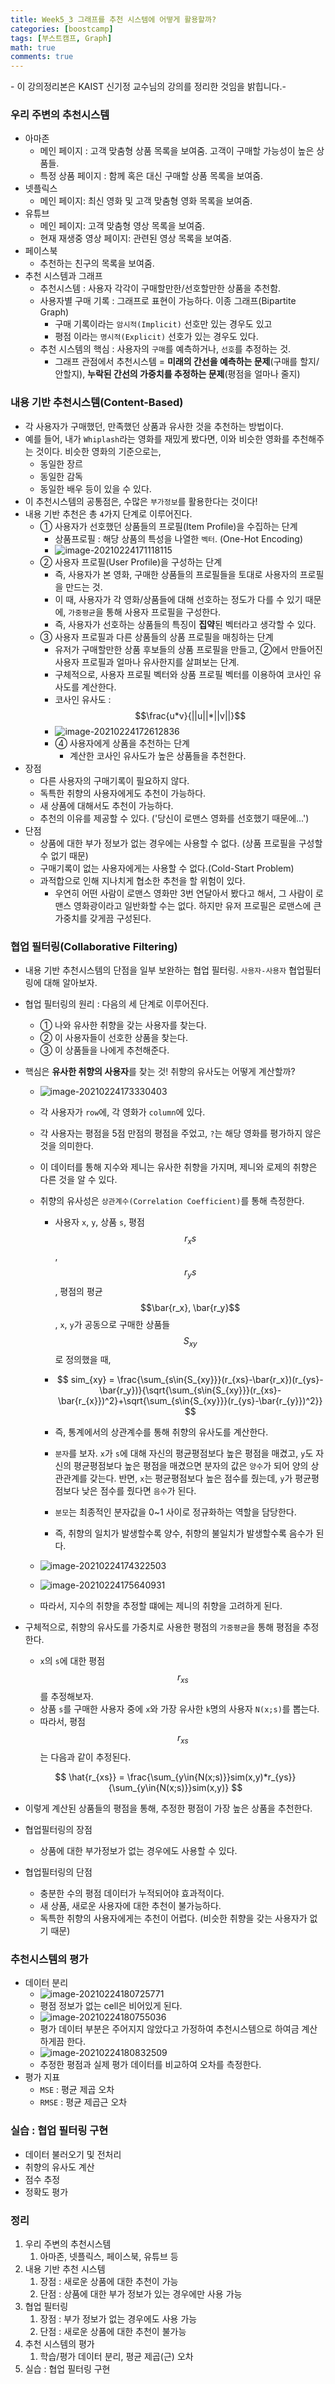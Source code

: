 ```yaml
---
title: Week5_3 그래프를 추천 시스템에 어떻게 활용할까?
categories: [boostcamp]
tags: [부스트캠프, Graph]
math: true
comments: true
---
```


\- 이 강의정리본은 KAIST 신기정 교수님의 강의를 정리한 것임을 밝힙니다.\- 

### 우리 주변의 추천시스템

- 아마존
  - 메인 페이지 : 고객 맞춤형 상품 목록을 보여줌. 고객이 구매할 가능성이 높은 상품들.
  - 특정 상품 페이지 : 함께 혹은 대신 구매할 상품 목록을 보여줌.
- 넷플릭스
  - 메인 페이지: 최신 영화 및 고객 맞춤형 영화 목록을 보여줌.
- 유튜브
  - 메인 페이지: 고객 맞춤형 영상 목록을 보여줌.
  - 현재 재생중 영상 페이지: 관련된 영상 목록을 보여줌.
- 페이스북
  - 추천하는 친구의 목록을 보여줌.
- 추천 시스템과 그래프
  - 추천시스템 : 사용자 각각이 구매할만한/선호할만한 상품을 추천함.
  - 사용자별 구매 기록 : 그래프로 표현이 가능하다. 이종 그래프(Bipartite Graph)
    - 구매 기록이라는 `암시적(Implicit)` 선호만 있는 경우도 있고
    - 평점 이라는 `명시적(Explicit)` 선호가 있는 경우도 있다.
  - 추천 시스템의 핵심 : 사용자의 `구매`를 예측하거나, `선호`를 추정하는 것.
    - 그래프 관점에서 추천시스템 = **미래의 간선을 예측하는 문제**(구매를 할지/안할지), **누락된 간선의 가중치를 추정하는 문제**(평점을 얼마나 줄지)

### 내용 기반 추천시스템(Content-Based)

- 각 사용자가 구매했던, 만족했던 상품과 유사한 것을 추천하는 방법이다.
- 예를 들어, 내가 `Whiplash`라는 영화를 재밌게 봤다면, 이와 비슷한 영화를 추천해주는 것이다. 비슷한 영화의 기준으로는,
  - 동일한 장르
  - 동일한 감독
  - 동일한 배우 등이 있을 수 있다.
- 이 추천시스템의 공통점은, 수많은 `부가정보`를 활용한다는 것이다!
- 내용 기반 추천은 총 `4`가지 단계로 이루어진다.
  - ① 사용자가 선호했던 상품들의 프로필(Item Profile)을 수집하는 단계
    - 상품프로필 : 해당 상품의 특성을 나열한 `벡터`. (One-Hot Encoding)
    - ![image-20210224171118115](/assets/img/post-images/image-20210224171118115.png)
  - ② 사용자 프로필(User Profile)을 구성하는 단계
    - 즉, 사용자가 본 영화, 구매한 상품들의 프로필들을 토대로 사용자의 프로필을 만드는 것.
    - 이 때, 사용자가 각 영화/상품들에 대해 선호하는 정도가 다를 수 있기 때문에, `가중평균`을 통해 사용자 프로필을 구성한다.
    - 즉,  사용자가 선호하는 상품들의 특징이 **집약**된 벡터라고 생각할 수 있다.
  - ③ 사용자 프로필과 다른 상품들의 상품 프로필을 매칭하는 단계
    - 유저가 구매할만한 상품 후보들의 상품 프로필을 만들고, ②에서 만들어진 사용자 프로필과 얼마나 유사한지를 살펴보는 단계.
    - 구체적으로, 사용자 프로필 벡터와 상품 프로필 벡터를 이용하여 코사인 유사도를 계산한다.
    - 코사인 유사도 : $$\frac{u*v}{||u||*||v||}$$
    - ![image-20210224172612836](/assets/img/post-images/image-20210224172612836.png)
    - ④ 사용자에게 상품을 추천하는 단계
      - 계산한 코사인 유사도가 높은 상품들을 추천한다.
- 장점
  - 다른 사용자의 구매기록이 필요하지 않다.
  - 독특한 취향의 사용자에게도 추천이 가능하다.
  - 새 상품에 대해서도 추천이 가능하다.
  - 추천의 이유를 제공할 수 있다. ('당신이 로맨스 영화를 선호했기 때문에...')
- 단점
  - 상품에 대한 부가 정보가 없는 경우에는 사용할 수 없다. (상품 프로필을 구성할 수 없기 때문)
  - 구매기록이 없는 사용자에게는 사용할 수 없다.(Cold-Start Problem)
  - 과적합으로 인해 지나치게 협소한 추천을 할 위험이 있다.
    - 우연히 어떤 사람이 로맨스 영화만 3번 연달아서 봤다고 해서, 그 사람이 로맨스 영화광이라고 일반화할 수는 없다. 하지만 유저 프로필은 로맨스에 큰 가중치를 갖게끔 구성된다.

### 협업 필터링(Collaborative Filtering)

- 내용 기반 추천시스템의 단점을 일부 보완하는 협업 필터링. `사용자-사용자` 협업필터링에 대해 알아보자.

- 협업 필터링의 원리 : 다음의 세 단계로 이루어진다.

  - ① 나와 유사한 취향을 갖는 사용자를 찾는다.
  - ② 이 사용자들이 선호한 상품을 찾는다.
  - ③ 이 상품들을 나에게 추천해준다.

- 핵심은 **유사한 취향의 사용자**를 찾는 것! 취향의 유사도는 어떻게 계산할까?

  - ![image-20210224173330403](/assets/img/post-images/image-20210224173330403.png)

  - 각 사용자가 `row`에, 각 영화가 `column`에 있다.

  - 각 사용자는 평점을 5점 만점의 평점을 주었고, `?`는 해당 영화를 평가하지 않은 것을 의미한다.

  - 이 데이터를 통해 지수와 제니는 유사한 취향을 가지며, 제니와 로제의 취향은 다른 것을 알 수 있다.

  - 취향의 유사성은 `상관계수(Correlation Coefficient)`를 통해 측정한다. 

    - 사용자 `x`, `y`, 상품 `s`, 평점 $$r_xs$$, $$r_ys$$, 평점의 평균 $$\bar{r_x}, \bar{r_y}$$, `x`, `y`가 공동으로 구매한 상품들 $$S_{xy}$$로 정의했을 때,

    - $$
      sim_{xy} = \frac{\sum_{s\in{S_{xy}}}(r_{xs}-\bar{r_x})(r_{ys}-\bar{r_y})}{\sqrt{\sum_{s\in{S_{xy}}}(r_{xs}-\bar{r_{x}})^2}+\sqrt{\sum_{s\in{S_{xy}}}(r_{ys}-\bar{r_{y}})^2}}
      $$

    - 즉, 통계에서의 상관계수를 통해 취향의 유사도를 계산한다.

    - `분자`를 보자. `x`가 `s`에 대해 자신의 평균평점보다 높은 평점을 매겼고, `y`도 자신의 평균평점보다 높은 평점을 매겼으면 분자의 값은 `양수`가 되어 양의 상관관계를 갖는다. 반면, `x`는 평균평점보다 높은 점수를 줬는데, `y`가 평균평점보다 낮은 점수를 줬다면 `음수`가 된다.

    - `분모`는 최종적인 분자값을 0~1 사이로 정규화하는 역할을 담당한다.

    - 즉, 취향의 일치가 발생할수록 양수, 취향의 불일치가 발생할수록 음수가 된다.

  - ![image-20210224174322503](/assets/img/post-images/image-20210224174322503.png)

  -  ![image-20210224175640931](/assets/img/post-images/image-20210224175640931.png)

  - 따라서, 지수의 취향을 추정할 떄에는 제니의 취향을 고려하게 된다.

- 구체적으로, 취향의 유사도를 가중치로 사용한 평점의 `가중평균`을 통해 평점을 추정한다.

  - `x`의 `s`에 대한 평점 $$r_{xs}$$를 추정해보자.
  - 상품 `s`를 구매한 사용자 중에 `x`와 가장 유사한 `k`명의 사용자 `N(x;s)`를 뽑는다.
  - 따라서, 평점 $$r_{xs}$$는 다음과 같이 추정된다.

  $$
  \hat{r_{xs}} = \frac{\sum_{y\in{N(x;s)}}sim(x,y)*r_{ys}}{\sum_{y\in{N(x;s)}}sim(x,y)}
  $$

- 이렇게 계산된 상품들의 평점을 통해, 추정한 평점이 가장 높은 상품을 추천한다.
- 협업필터링의 장점
  
  - 상품에 대한 부가정보가 없는 경우에도 사용할 수 있다.
- 협업필터링의 단점
  - 충분한 수의 평점 데이터가 누적되어야 효과적이다. 
  - 새 상품, 새로운 사용자에 대한 추천이 불가능하다.
  - 독특한 취향의 사용자에게는 추천이 어렵다. (비슷한 취향을 갖는 사용자가 없기 때문)

### 추천시스템의 평가

- 데이터 분리
  - ![image-20210224180725771](/assets/img/post-images/image-20210224180725771.png)
  - 평점 정보가 없는 cell은 비어있게 된다.
  - ![image-20210224180755036](/assets/img/post-images/image-20210224180755036.png)
  - 평가 데이터 부분은 주어지지 않았다고 가정하여 추천시스템으로 하여금 계산하게끔 한다.
  - ![image-20210224180832509](/assets/img/post-images/image-20210224180832509.png)
  - 추정한 평점과 실제 평가 데이터를 비교하여 오차를 측정한다.
- 평가 지표
  - `MSE` : 평균 제곱 오차
  - `RMSE` : 평균 제곱근 오차

### 실습 : 협업 필터링 구현

- 데이터 불러오기 및 전처리
- 취향의 유사도 계산
- 점수 추정
- 정확도 평가

### 정리

1. 우리 주변의 추천시스템
   1. 아마존, 넷플릭스, 페이스북, 유튜브 등
2. 내용 기반 추천 시스템
   1. 장점 : 새로운 상품에 대한 추천이 가능
   2. 단점 : 상품에 대한 부가 정보가 있는 경우에만 사용 가능
3. 협업 필터링
   1. 장점 : 부가 정보가 없는 경우에도 사용 가능
   2. 단점 : 새로운 상품에 대한 추천이 불가능
4. 추천 시스템의 평가
   1. 학습/평가 데이터 분리, 평균 제곱(근) 오차
5. 실습 : 협업 필터링 구현



